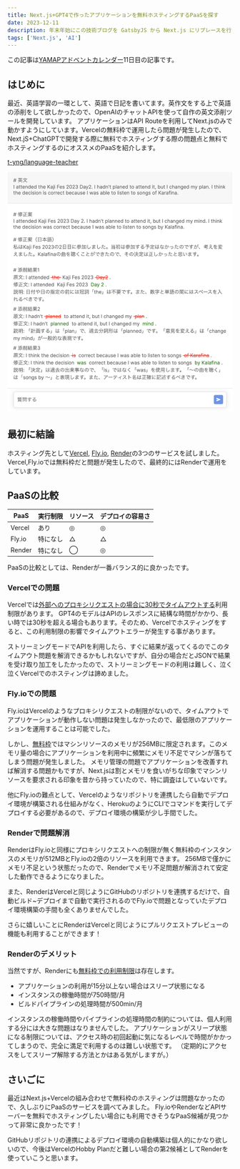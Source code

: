```yaml
---
title: Next.js+GPT4で作ったアプリケーションを無料ホスティングするPaaSを探す
date: 2023-12-11
description: 年末年始にこの技術ブログを GatsbyJS から Next.js にリプレースを行っていました。レプレースを実施した結果、Lighthouseのパフォーマンス結果が低下してしまったので、原因の調査と改善を実施しました。
tags: ['Next.js', 'AI']
---
```


この記事は[YAMAPアドベントカレンダー](https://qiita.com/advent-calendar/2023/yamap-engineers)11日目の記事です。

## はじめに
最近、英語学習の一環として、英語で日記を書いてます。英作文をする上で英語の添削をして欲しかったので、OpenAIのチャットAPIを使って自作の英文添削ツールを開発しています。
アプリケーションはAPI Routeを利用してNext.jsのみで動かすようにしています。Vercelの無料枠で運用したら問題が発生したので、Next.jS+ChatGPTで開発する際に無料でホスティングする際の問題点と無料でホスティングするのにオススメのPaaSを紹介します。

[t\-yng/language\-teacher](https://github.com/t-yng/language-teacher)

![アプリケーションの表示例](./language-teacher.png)

## 最初に結論
ホスティング先として[Vercel](https://vercel.com), [Fly.io](https://fly.io/), [Render](https://render.com/)の3つのサービスを試しました。
Vercel,Fly.ioでは無料枠だと問題が発生したので、最終的にはRenderで運用をしています。

## PaaSの比較
|PaaS|実行制限|リソース|デプロイの容易さ|
|---|---|---|---|
|Vercel|あり|◎|◎|
|Fly.io|特になし|△|△|
|Render|特になし|◯|◎|

PaaSの比較としては、Renderが一番バランス的に良かったです。

### Vercelでの問題
Vercelでは[外部へのプロキシリクエストの場合に30秒でタイムアウトする](https://vercel.com/docs/limits/overview)利用制限があります。
GPT4のモデルはAPIのレスポンスに結構な時間がかかり、長い時では30秒を超える場合もあります。そのため、Vercelでホスティングをすると、この利用制限の影響でタイムアウトエラーが発生する事があります。

ストリーミングモードでAPIを利用したら、すぐに結果が返ってくるのでこのタイムアウト問題を解消できるかもしれないですが、自分の場合だとJSONで結果を受け取り加工をしたかったので、ストリーミングモードの利用は難しく、泣く泣くVercelでのホスティングは諦めました。

### Fly.ioでの問題
Fly.ioはVercelのようなプロキシリクエストの制限がないので、タイムアウトでアプリケーションが動作しない問題は発生しなかったので、最低限のアプリケーションを運用することは可能でした。

しかし、[無料枠](https://fly.io/docs/about/pricing/#free-allowances)ではマシンリソースのメモリが256MBに限定されます。このメモリ量の場合にアプリケーションを利用中に頻繁にメモリ不足でマシンが落ちてしまう問題が発生しました。
メモリ管理の問題でアプリケーションを改善すれば解消する問題かもですが、Next.jsは割とメモリを食いがちな印象でマシンリソースを要求される印象を昔から持っていたので、特に調査はしていないです。

他にFly.ioの難点として、Vercelのようなリポジトリを連携したら自動でデプロイ環境が構築される仕組みがなく、HerokuのようにCLIでコマンドを実行してデプロイする必要があるので、デプロイ環境の構築が少し手間でした。

### Renderで問題解消
RenderはFly.ioと同様にプロキシリクエストへの制限が無く無料枠のインスタンスのメモリが512MBとFly.ioの2倍のリソースを利用できます。
256MBで僅かにメモリ不足という状態だったので、Renderでメモリ不足問題が解消されて安定した動作できるようになりました。

また、RenderはVercelと同じようにGitHubのリポジトリを連携するだけで、自動ビルド~デプロイまで自動で実行されるのでFly.ioで問題となっていたデプロイ環境構築の手間も全くありませんでした。

さらに嬉しいことにRenderはVercelと同じようにプルリクエストプレビューの機能も利用することができます！

### Renderのデメリット
当然ですが、Renderにも[無料枠での利用制限](https://render.com/docs/free#free-web-services)は存在します。
- アプリケーションの利用が15分以上ない場合はスリープ状態になる
- インスタンスの稼働時間が750時間/月
- ビルドパイプラインの処理時間が500min/月

インスタンスの稼働時間やパイプラインの処理時間の制約については、個人利用する分には大きな問題はなりませんでした。
アプリケーションがスリープ状態になる制限については、アクセス時の初回起動に気になるレベルで時間がかかってしまうので、完全に満足で利用するのは難しい状態です。
（定期的にアクセスをしてスリープ解除する方法とかはある気がしますが。）

## さいごに
最近はNext.js+Vercelの組み合わせで無料枠のホスティングは問題なかったので、久しぶりにPaaSのサービスを調べてみました。
Fly.ioやRenderなどAPIサーバーを無料でホスティングしたい場合にも利用できそうなPaaS候補が見つかって非常に良かったです！

GitHubリポジトリの連携によるデプロイ環境の自動構築は個人的にかなり欲しいので、今後はVercelのHobby Planだと難しい場合の第2候補としてRenderを使っていこうと思います。
